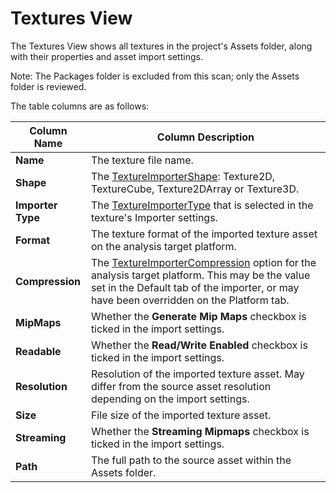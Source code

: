 <a name="AssetsTextures"></a>
# Textures View
The Textures View shows all textures in the project's Assets folder, along with their properties and asset import
settings. 

Note: The Packages folder is excluded from this scan; only the Assets folder is reviewed.

The table columns are as follows:

| Column Name       | Column Description                                                                                                                                                                                                                                                 | 
|-------------------|--------------------------------------------------------------------------------------------------------------------------------------------------------------------------------------------------------------------------------------------------------------------|
| **Name**          | The texture file name.                                                                                                                                                                                                                                             |
| **Shape**         | The [TextureImporterShape](https://docs.unity3d.com/ScriptReference/TextureImporterShape.html): Texture2D, TextureCube, Texture2DArray or Texture3D.                                                                                                               |
| **Importer Type** | The [TextureImporterType](https://docs.unity3d.com/ScriptReference/TextureImporterType.html) that is selected in the texture's Importer settings.                                                                                                                  |
| **Format**        | The texture format of the imported texture asset on the analysis target platform.                                                                                                                                                                                  |
| **Compression**   | The [TextureImporterCompression](https://docs.unity3d.com/ScriptReference/TextureImporterCompression.html) option for the analysis target platform. This may be the value set in the Default tab of the importer, or may have been overridden on the Platform tab. |
| **MipMaps**       | Whether the **Generate Mip Maps** checkbox is ticked in the import settings.                                                                                                                                                                                       |
| **Readable**      | Whether the **Read/Write Enabled** checkbox is ticked in the import settings.                                                                                                                                                                                      |
| **Resolution**    | Resolution of the imported texture asset. May differ from the source asset resolution depending on the import settings.                                                                                                                                            |
| **Size**          | File size of the imported texture asset.                                                                                                                                                                                                                           |
| **Streaming**     | Whether the **Streaming Mipmaps** checkbox is ticked in the import settings.                                                                                                                                                                                       |
| **Path**          | The full path to the source asset within the Assets folder.                                                                                                                                                                                                        |
